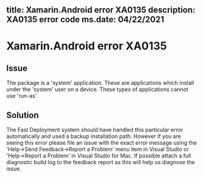 title: Xamarin.Android error XA0135
description: XA0135 error code
ms.date: 04/22/2021
---
# Xamarin.Android error XA0135

## Issue

The package is a 'system' application. These are applications which install under
the 'system' user on a device. These types of applications cannot use 'run-as'.

## Solution

The Fast Deployment system should have handled this particular error automatically
and used a backup installation path. However if you are seeing this error please file
an issue with the exact error message using the 'Help->Send Feedback->Report a Problem' menu item in Visual Studio or 'Help->Report a Problem' in Visual Studio for Mac. If possible attach a full diagnostic build
log to the feedback report as this will help us diagnose the issue.